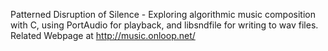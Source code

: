Patterned Disruption of Silence - Exploring algorithmic music composition with C, using PortAudio for playback, and libsndfile for writing to wav files. Related Webpage at http://music.onloop.net/
